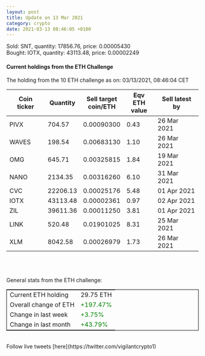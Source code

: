 ```yaml
---
layout: post
title: Update on 13 Mar 2021
category: crypto
date: 2021-03-13 08:46:05 +0100
---
```

<!-- Global site tag (gtag.js) - Google Analytics -->
<script async src="https://www.googletagmanager.com/gtag/js?id=UA-103831149-5"></script>
<script>
  window.dataLayer = window.dataLayer || [];
  function gtag(){dataLayer.push(arguments);}
  gtag('js', new Date());

  gtag('config', 'UA-103831149-5');
</script>
Sold: SNT, quantity:     17856.76, price:   0.00005430<br>Bought: IOTX, quantity:     43113.48, price:   0.00002249<br>

#### Current holdings from the ETH Challenge

The holding from the 10 ETH challenge as on: 03/13/2021, 08:46:04 CET

|Coin ticker|Quantity|Sell target<br>coin/ETH|Eqv ETH<br>value|Sell latest by|
|-----------|--------|-----------|-----------|--------------|
PIVX|704.57|  0.00090300|0.43|26 Mar 2021|
WAVES|198.54|  0.00683130|1.10|26 Mar 2021|
OMG|645.71|  0.00325815|1.84|19 Mar 2021|
NANO|2134.35|  0.00316260|6.10|31 Mar 2021|
CVC|22206.13|  0.00025176|5.48|01 Apr 2021|
IOTX|43113.48|  0.00002361|0.97|02 Apr 2021|
ZIL|39611.36|  0.00011250|3.81|01 Apr 2021|
LINK|520.48|  0.01901025|8.31|25 Mar 2021|
XLM|8042.58|  0.00026979|1.73|26 Mar 2021|

<br>
<br>
<br>
General stats from the ETH challenge:

<table style="border:1px solid black;margin-left:auto;margin-right:auto;">
	<tbody>
	<tr>
		<td>Current ETH holding</td>
		<td>     29.75 ETH</td>
	</tr>
	<tr>
		<td>Overall change of ETH</td>
		<td><font color="green">+197.47%</font></td>
	</tr>
	<tr>
		<td>Change in last week</td>
		<td><font color="green">+3.75%</font></td>
	</tr>
	<tr>
		<td>Change in last month</td>
		<td><font color="green">+43.79%</font></td>
	</tr>
	</tbody>
</table>

<br>
Follow live tweets [here](https://twitter.com/vigilantcrypto1)
<br>
<br>